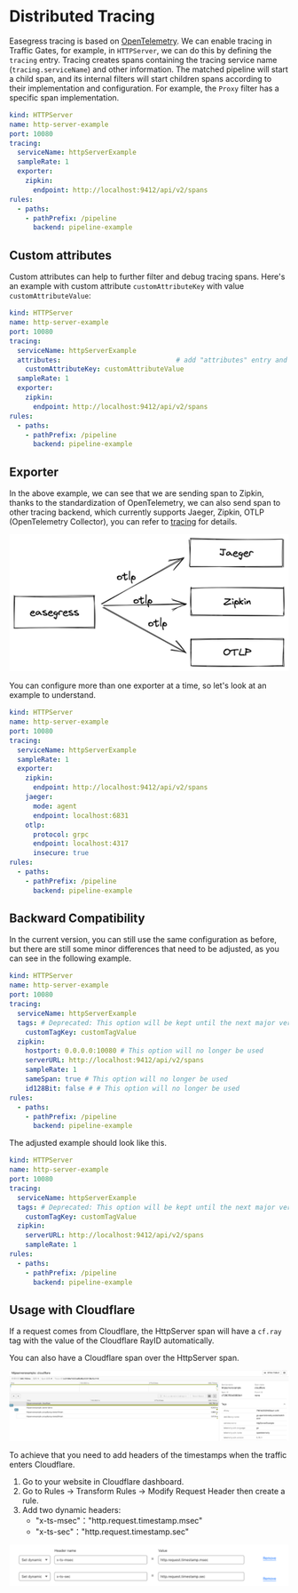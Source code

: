 # Distributed Tracing

Easegress tracing is based on [OpenTelemetry](https://opentelemetry.io/). We can enable tracing in Traffic Gates, for example, in `HTTPServer`, we can do this by defining the `tracing` entry. Tracing creates spans containing the tracing service name (`tracing.serviceName`) and other information. The matched pipeline will start a child span, and its internal filters will start children spans according to their implementation and configuration. For example, the `Proxy` filter has a specific span implementation.

```yaml
kind: HTTPServer
name: http-server-example
port: 10080
tracing:
  serviceName: httpServerExample
  sampleRate: 1
  exporter:
    zipkin:
      endpoint: http://localhost:9412/api/v2/spans
rules:
  - paths:
    - pathPrefix: /pipeline
      backend: pipeline-example
```

## Custom attributes

Custom attributes can help to further filter and debug tracing spans. Here's an example with custom attribute `customAttributeKey` with value `customAttributeValue`:

```yaml
kind: HTTPServer
name: http-server-example
port: 10080
tracing:
  serviceName: httpServerExample
  attributes:                             # add "attributes" entry and tags as key-value pairs
    customAttributeKey: customAttributeValue
  sampleRate: 1
  exporter:
    zipkin:
      endpoint: http://localhost:9412/api/v2/spans
rules:
  - paths:
    - pathPrefix: /pipeline
      backend: pipeline-example
```

## Exporter

In the above example, we can see that we are sending span to Zipkin, thanks to the standardization of OpenTelemetry, we can also send span to other tracing backend, which currently supports Jaeger, Zipkin, OTLP (OpenTelemetry Collector), you can refer to [tracing](../reference/controllers.md#tracingspec) for details.

![exporter](../imgs/tracing-exporter.png)

You can configure more than one exporter at a time, so let's look at an example to understand.

```yaml
kind: HTTPServer
name: http-server-example
port: 10080
tracing:
  serviceName: httpServerExample
  sampleRate: 1
  exporter:
    zipkin:
      endpoint: http://localhost:9412/api/v2/spans
    jaeger:
      mode: agent
      endpoint: localhost:6831
    otlp:
      protocol: grpc
      endpoint: localhost:4317
      insecure: true
rules:
  - paths:
    - pathPrefix: /pipeline
      backend: pipeline-example
```

## Backward Compatibility

In the current version, you can still use the same configuration as before, but there are still some minor differences that need to be adjusted, as you can see in the following example.

```yaml
kind: HTTPServer
name: http-server-example
port: 10080
tracing:
  serviceName: httpServerExample
  tags: # Deprecated: This option will be kept until the next major version incremented release.
    customTagKey: customTagValue
  zipkin:
    hostport: 0.0.0.0:10080 # This option will no longer be used
    serverURL: http://localhost:9412/api/v2/spans
    sampleRate: 1
    sameSpan: true # This option will no longer be used
    id128Bit: false # # This option will no longer be used
rules:
  - paths:
    - pathPrefix: /pipeline
      backend: pipeline-example
```

The adjusted example should look like this.

```yaml
kind: HTTPServer
name: http-server-example
port: 10080
tracing:
  serviceName: httpServerExample
  tags: # Deprecated: This option will be kept until the next major version incremented release.
    customTagKey: customTagValue
  zipkin:
    serverURL: http://localhost:9412/api/v2/spans
    sampleRate: 1
rules:
  - paths:
    - pathPrefix: /pipeline
      backend: pipeline-example
```

## Usage with Cloudflare

If a request comes from Cloudflare, the HttpServer span will have a `cf.ray` tag with the value of the Cloudflare RayID automatically.

You can also have a Cloudflare span over the HttpServer span. 

![cloudflare-span](../imgs/tracing-cloudflare-span.png)

To achieve that you need to add headers of the timestamps when the traffic enters Cloudflare.

1. Go to your website in Cloudflare dashboard.
2. Go to Rules -> Transform Rules -> Modify Request Header then create a rule.
3. Add two dynamic headers:
   - "x-ts-msec"："http.request.timestamp.msec"
   - "x-ts-sec"："http.request.timestamp.sec"

![cloudflare-transform-rule-header](../imgs/tracing-cloudflare-transform-header.png)
